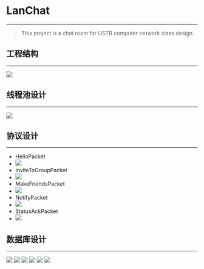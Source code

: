 # LanChat 

---
> This project is a chat room for USTB computer network class design.
> 

## 工程结构
---
![](https://cdn.jsdelivr.net/gh/umiskky/PicBed/img/20210428094747.png)


## 线程池设计
---
![](https://cdn.jsdelivr.net/gh/umiskky/PicBed/img/20210428094835.png)

## 协议设计
---
- HelloPacket
- ![](https://cdn.jsdelivr.net/gh/umiskky/PicBed/img/20210428095056.png)
- InviteToGroupPacket
- ![](https://cdn.jsdelivr.net/gh/umiskky/PicBed/img/20210428095134.png)
- MakeFriendsPacket
- ![](https://cdn.jsdelivr.net/gh/umiskky/PicBed/img/20210428095148.png)
- NotifyPacket
- ![](https://cdn.jsdelivr.net/gh/umiskky/PicBed/img/20210428095159.png)
- StatusAckPacket
- ![](https://cdn.jsdelivr.net/gh/umiskky/PicBed/img/20210428095245.png)

## 数据库设计
---
![](https://cdn.jsdelivr.net/gh/umiskky/PicBed/img/20210428095306.png)
![](https://cdn.jsdelivr.net/gh/umiskky/PicBed/img/20210428095316.png)
![](https://cdn.jsdelivr.net/gh/umiskky/PicBed/img/20210428095324.png)
![](https://cdn.jsdelivr.net/gh/umiskky/PicBed/img/20210428095331.png)
![](https://cdn.jsdelivr.net/gh/umiskky/PicBed/img/20210428095338.png)
![](https://cdn.jsdelivr.net/gh/umiskky/PicBed/img/20210428095346.png)
